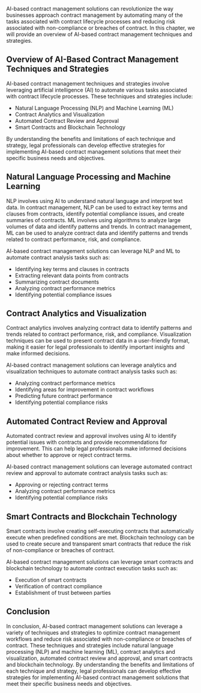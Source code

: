 
AI-based contract management solutions can revolutionize the way businesses approach contract management by automating many of the tasks associated with contract lifecycle processes and reducing risk associated with non-compliance or breaches of contract. In this chapter, we will provide an overview of AI-based contract management techniques and strategies.

Overview of AI-Based Contract Management Techniques and Strategies
------------------------------------------------------------------

AI-based contract management techniques and strategies involve leveraging artificial intelligence (AI) to automate various tasks associated with contract lifecycle processes. These techniques and strategies include:

* Natural Language Processing (NLP) and Machine Learning (ML)
* Contract Analytics and Visualization
* Automated Contract Review and Approval
* Smart Contracts and Blockchain Technology

By understanding the benefits and limitations of each technique and strategy, legal professionals can develop effective strategies for implementing AI-based contract management solutions that meet their specific business needs and objectives.

Natural Language Processing and Machine Learning
------------------------------------------------

NLP involves using AI to understand natural language and interpret text data. In contract management, NLP can be used to extract key terms and clauses from contracts, identify potential compliance issues, and create summaries of contracts. ML involves using algorithms to analyze large volumes of data and identify patterns and trends. In contract management, ML can be used to analyze contract data and identify patterns and trends related to contract performance, risk, and compliance.

AI-based contract management solutions can leverage NLP and ML to automate contract analysis tasks such as:

* Identifying key terms and clauses in contracts
* Extracting relevant data points from contracts
* Summarizing contract documents
* Analyzing contract performance metrics
* Identifying potential compliance issues

Contract Analytics and Visualization
------------------------------------

Contract analytics involves analyzing contract data to identify patterns and trends related to contract performance, risk, and compliance. Visualization techniques can be used to present contract data in a user-friendly format, making it easier for legal professionals to identify important insights and make informed decisions.

AI-based contract management solutions can leverage analytics and visualization techniques to automate contract analysis tasks such as:

* Analyzing contract performance metrics
* Identifying areas for improvement in contract workflows
* Predicting future contract performance
* Identifying potential compliance risks

Automated Contract Review and Approval
--------------------------------------

Automated contract review and approval involves using AI to identify potential issues with contracts and provide recommendations for improvement. This can help legal professionals make informed decisions about whether to approve or reject contract terms.

AI-based contract management solutions can leverage automated contract review and approval to automate contract analysis tasks such as:

* Approving or rejecting contract terms
* Analyzing contract performance metrics
* Identifying potential compliance risks

Smart Contracts and Blockchain Technology
-----------------------------------------

Smart contracts involve creating self-executing contracts that automatically execute when predefined conditions are met. Blockchain technology can be used to create secure and transparent smart contracts that reduce the risk of non-compliance or breaches of contract.

AI-based contract management solutions can leverage smart contracts and blockchain technology to automate contract execution tasks such as:

* Execution of smart contracts
* Verification of contract compliance
* Establishment of trust between parties

Conclusion
----------

In conclusion, AI-based contract management solutions can leverage a variety of techniques and strategies to optimize contract management workflows and reduce risk associated with non-compliance or breaches of contract. These techniques and strategies include natural language processing (NLP) and machine learning (ML), contract analytics and visualization, automated contract review and approval, and smart contracts and blockchain technology. By understanding the benefits and limitations of each technique and strategy, legal professionals can develop effective strategies for implementing AI-based contract management solutions that meet their specific business needs and objectives.
